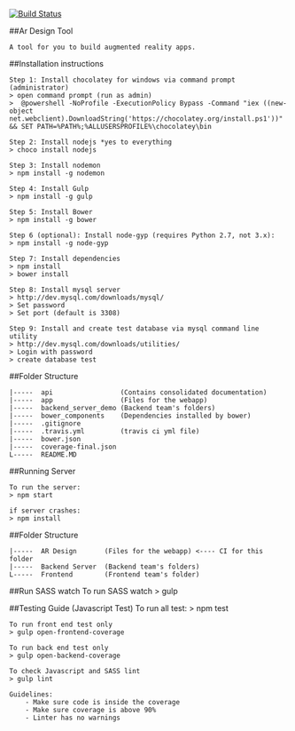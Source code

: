 [![Build Status](https://travis-ci.org/nus-mtp/ar-design-tool.svg?branch=master)](https://travis-ci.org/nus-mtp/ar-design-tool)
<!--[![codecov.io](https://codecov.io/github/nus-mtp/ar-design-tool/coverage.svg?branch=master)](https://codecov.io/github/nus-mtp/ar-design-tool?branch=master)-->

##Ar Design Tool

	A tool for you to build augmented reality apps.

##Installation instructions

	Step 1: Install chocolatey for windows via command prompt (administrator)
	> open command prompt (run as admin)
	>  @powershell -NoProfile -ExecutionPolicy Bypass -Command "iex ((new-object net.webclient).DownloadString('https://chocolatey.org/install.ps1'))" && SET PATH=%PATH%;%ALLUSERSPROFILE%\chocolatey\bin

	Step 2: Install nodejs *yes to everything
	> choco install nodejs

	Step 3: Install nodemon
	> npm install -g nodemon

	Step 4: Install Gulp
	> npm install -g gulp
	
	Step 5: Install Bower
	> npm install -g bower

	Step 6 (optional): Install node-gyp (requires Python 2.7, not 3.x):
	> npm install -g node-gyp

	Step 7: Install dependencies 
	> npm install 
	> bower install
	
	Step 8: Install mysql server 
	> http://dev.mysql.com/downloads/mysql/
	> Set password
	> Set port (default is 3308)

	Step 9: Install and create test database via mysql command line utility
	> http://dev.mysql.com/downloads/utilities/ 
	> Login with password
	> create database test

##Folder Structure

	|-----	api		 			(Contains consolidated documentation) 
	|-----	app		 			(Files for the webapp) 
	|-----	backend_server_demo	(Backend team's folders)
	|-----	bower_components	(Dependencies installed by bower)
	|-----	.gitignore			
	|-----	.travis.yml			(travis ci yml file)
	|-----	bower.json			
	|-----	coverage-final.json
	L-----	README.MD 			

##Running Server
	
	To run the server:
	> npm start 

	if server crashes:
	> npm install

##Folder Structure

	|-----	AR Design 		(Files for the webapp) <---- CI for this folder
	|-----	Backend Server	(Backend team's folders)
	L-----	Frontend 		(Frontend team's folder)

##Run SASS watch 
	To run SASS watch
	> gulp

##Testing Guide (Javascript Test)
	To run all test:
	> npm test
	
	To run front end test only
	> gulp open-frontend-coverage
	
	To run back end test only
	> gulp open-backend-coverage
	
	To check Javascript and SASS lint
	> gulp lint
	
	Guidelines:
		- Make sure code is inside the coverage
		- Make sure coverage is above 90%
		- Linter has no warnings
